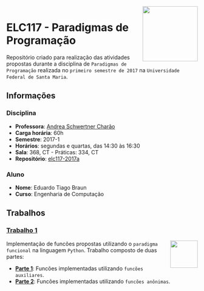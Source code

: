<img src="https://upload.wikimedia.org/wikipedia/commons/thumb/2/23/Brasao_UFSM_Color_300dpi.jpg/220px-Brasao_UFSM_Color_300dpi.jpg" height="145px" align="right">

# ELC117 - Paradigmas de Programação
Repositório criado para realização das atividades propostas durante a disciplina de `Paradigmas de Programação` realizada no `primeiro semestre de 2017` na `Universidade Federal de Santa Maria`.

## Informações
### Disciplina
* **Professora**: [Andrea Schwertner Charão](http://www.inf.ufsm.br/~andrea)  
* **Carga horária**: 60h
* **Semestre**: 2017-1
* **Horários**: segundas e quartas, das 14:30 às 16:30
* **Sala**: 368, CT - Práticas: 334, CT
* **Repositório**: [elc117-2017a](https://github.com/AndreaInfUFSM/elc117-2017a)

### Aluno
* **Nome**: Eduardo Tiago Braun
* **Curso**: Engenharia de Computação

## Trabalhos
### [Trabalho 1](t1/)

<img src="https://upload.wikimedia.org/wikipedia/commons/thumb/f/f8/Python_logo_and_wordmark.svg/260px-Python_logo_and_wordmark.svg.png" height="72px" align="right">

Implementação de funcões propostas utilizando o `paradigma funcional` na linguagem `Python`. Trabalho composto de duas partes:
* [**Parte 1**](t1/t1parte1.py): Funcões implementadas utilizando `funcões auxiliares`.
* [**Parte 2**](t1/t1parte2.py): Funcões implementadas utilizando `funcões anônimas`.
